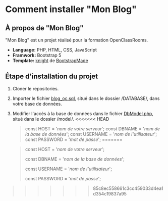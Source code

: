 # Comment installer "Mon Blog"

## À propos de "Mon Blog"

"Mon Blog" est un projet réalisé pour la formation OpenClassRooms.

- **Language:** PHP, HTML, CSS, JavaScript
- **Framwork:** Bootstrap 5
- **Template:** [knight](https://bootstrapmade.com/knight-free-bootstrap-theme/) de [BootstrapMade](https://bootstrapmade.com/)

## Étape d'installation du projet

1. Cloner le repositories.
2. Importer le fichier [blog_oc.sql](DATABASE/blog_oc.sql), situé dans le dossier /DATABASE/, dans votre base de données.
3. Modifier l'accès à la base de données dans le fichier [DbModel.php](model/DbModel.php), situé dans le dossier /model/.
<<<<<<< HEAD
	> const HOST = '*nom de votre serveur*';
	> const DBNAME = '*nom de la base de données*';
	> const USERNAME = '*nom de l'utilisateur*';
	> const PASSWORD = '*mot de passe*';
=======

	> const HOST = '*nom de votre serveur*';
	> 
	> const DBNAME = '*nom de la base de données*';
	> 
	> const USERNAME = '*nom de l'utilisateur*';
	> 
	> const PASSWORD = '*mot de passe*';
>>>>>>> 85c8ec558661c3cc459033d4ea1d354c19837a95

